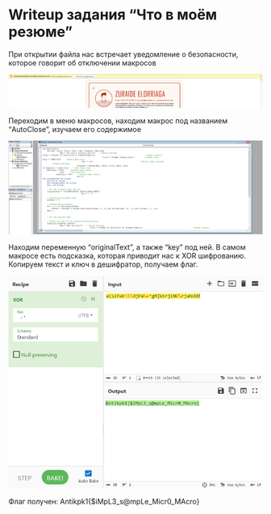 # Writeup задания “Что в моём резюме”

При открытии файла нас встречает уведомление о безопасности, которое говорит об отключении макросов

![](assets/1.png)

Переходим в меню макросов, находим макрос под названием “AutoClose”, изучаем его содержимое

![](assets/2.png)


Находим переменную “originalText”, а также “key” под ней. В самом макросе есть подсказка, которая приводит нас к XOR шифрованию. Копируем текст и ключ в дешифратор, получаем флаг.


![](assets/3.png)


Флаг получен: Antikpk1{$iMpL3_s@mpLe_Micr0_MAcro}